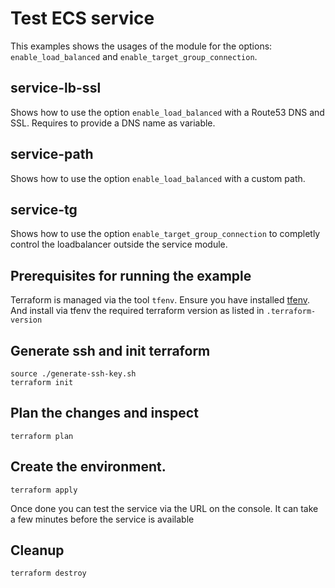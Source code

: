 # Test ECS service

This examples shows the usages of the module for the options: `enable_load_balanced` and `enable_target_group_connection`.

## service-lb-ssl
Shows how to use the option `enable_load_balanced` with a Route53 DNS and SSL. Requires to provide a DNS name as variable.

## service-path
Shows how to use the option `enable_load_balanced` with a custom path.

## service-tg
Shows how to use the option `enable_target_group_connection` to completly control the loadbalancer outside the service module.


## Prerequisites for running the example
Terraform is managed via the tool `tfenv`. Ensure you have installed [tfenv](https://github.com/kamatama41/tfenv). And install via tfenv the required terraform version as listed in `.terraform-version`

## Generate ssh and init terraform

```
source ./generate-ssh-key.sh
terraform init

```

## Plan the changes and inspect

```
terraform plan
```

## Create the environment.

```
terraform apply
```

Once done you can test the service via the URL on the console. It can take a few minutes before the service is available


## Cleanup

```
terraform destroy
```
